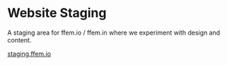 # Website Staging
A staging area for ffem.io / ffem.in where we experiment with design and content.

[staging.ffem.io](http://staging.ffem.io)
